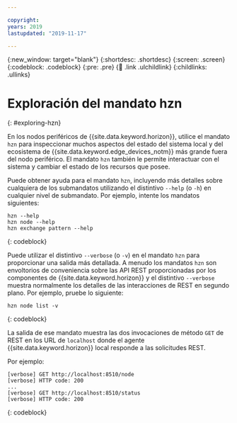 ```yaml
---

copyright:
years: 2019
lastupdated: "2019-11-17"

---
```


{:new_window: target="blank"}
{:shortdesc: .shortdesc}
{:screen: .screen}
{:codeblock: .codeblock}
{:pre: .pre}
{:child: .link .ulchildlink}
{:childlinks: .ullinks}

# Exploración del mandato hzn
{: #exploring-hzn}

En los nodos periféricos de {{site.data.keyword.horizon}}, utilice el mandato `hzn` para inspeccionar muchos aspectos del estado del sistema local y del ecosistema de {{site.data.keyword.edge_devices_notm}} más grande fuera del nodo periférico. El mandato `hzn` también le permite interactuar con el sistema y cambiar el estado de los recursos que posee.

Puede obtener ayuda para el mandato `hzn`, incluyendo más detalles sobre cualquiera de los submandatos utilizando el distintivo `--help` (o `-h`) en cualquier nivel de submandato. Por ejemplo, intente los mandatos siguientes:

```
hzn --help
hzn node --help
hzn exchange pattern --help
```
{: codeblock}

Puede utilizar el distintivo `--verbose` (o `-v`) en el mandato `hzn` para proporcionar una salida más detallada. A menudo los mandatos `hzn` son envoltorios de conveniencia sobre las API REST proporcionadas por los componentes de {{site.data.keyword.horizon}} y el distintivo `--verbose` muestra normalmente los detalles de las interacciones de REST en segundo plano. Por ejemplo,
pruebe lo siguiente:

```
hzn node list -v
```  
{: codeblock}

La salida de ese mandato muestra las dos invocaciones de método `GET` de REST en los URL de `localhost` donde el agente {{site.data.keyword.horizon}} local responde a las solicitudes REST.

Por ejemplo:

```
[verbose] GET http://localhost:8510/node
[verbose] HTTP code: 200
...
[verbose] GET http://localhost:8510/status
[verbose] HTTP code: 200
```  
{: codeblock}
